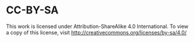 # CC-BY-SA

This work is licensed under Attribution-ShareAlike 4.0 International. To view a copy of this license, visit http://creativecommons.org/licenses/by-sa/4.0/